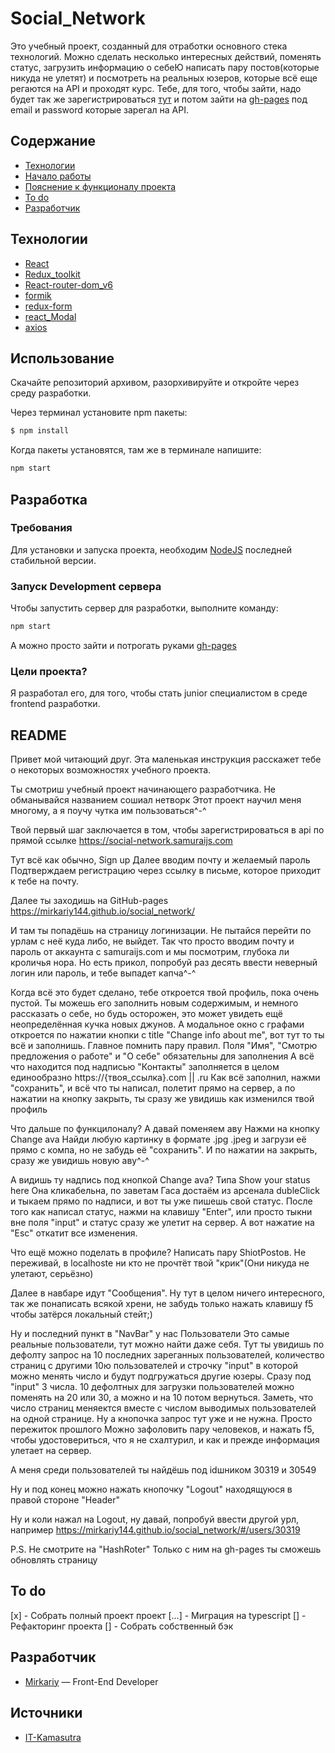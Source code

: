 # Social_Network

Это учебный проект, созданный для отработки основного стека технологий. Можно сделать несколько интересных действий, поменять статус, загрузить информацию о себеЮ написать пару постов(которые никуда не улетят) и посмотреть на реальных юзеров, которые всё еще регаются на API и проходят курс. Тебе, для того, чтобы зайти, надо будет так же зарегистрироваться [тут](https://social-network.samuraijs.com) и потом зайти на [gh-pages](https://mirkariy144.github.io/social_network/) под email и password которые зарегал на API.

## Содержание

- [Технологии](#технологии)
- [Начало работы](#начало-работы)
- [Пояснение к функционалу проекта](#README)
- [To do](#to-do)
- [Разработчик](#разработчик)

## Технологии

- [React](https://react.dev)
- [Redux_toolkit](https://redux-toolkit.js.org)
- [React-router-dom_v6](https://github.com/remix-run/react-router#readme)
- [formik](https://formik.org)
- [redux-form](https://redux-form.com/8.3.0/docs/gettingstarted.md/)
- [react_Modal](https://github.com/reactjs/react-modal)
- [axios](https://axios-http.com)

## Использование

Скачайте репозиторий архивом, разорхивируйте и откройте через среду разработки.

Через терминал установите npm пакеты:

```sh
$ npm install
```

Когда пакеты установятся, там же в терминале напишите:

```sh
npm start
```

## Разработка

### Требования

Для установки и запуска проекта, необходим [NodeJS](https://nodejs.org/) последней стабильной версии.

### Запуск Development сервера

Чтобы запустить сервер для разработки, выполните команду:

```sh
npm start
```

А можно просто зайти и потрогать руками [gh-pages](https://mirkariy144.github.io/social_network/)

### Цели проекта?

Я разработал его, для того, чтобы стать junior специалистом в среде frontend разработки.

## README

Привет мой читающий друг. Эта маленькая инструкция расскажет тебе о некоторых возможностях учебного проекта.

Ты смотриш учебный проект начинающего разработчика.
Не обманывайся названием сошиал нетворк
Этот проект научил меня многому, а я поучу чутка им пользоваться^-^

Твой первый шаг заключается в том, чтобы зарегистрироваться в api по прямой ссылке
https://social-network.samuraijs.com

Тут всё как обычно, Sign up
Далее вводим почту и желаемый пароль
Подтверждаем регистрацию через ссылку в письме, которое приходит к тебе на почту.

Далее ты заходишь на GitHub-pages
https://mirkariy144.github.io/social_network/

И там ты попадёшь на страницу логинизации. Не пытайся перейти по урлам с неё куда либо, не выйдет. Так что просто вводим почту и пароль от аккаунта с samuraijs.com и мы посмотрим, глубока ли кроличья нора. Но есть прикол, попробуй раз десять ввести неверный логин или пароль, и тебе выпадет капча^-^

Когда всё это будет сделано, тебе откроется твой профиль, пока очень пустой.
Ты можешь его заполнить новым содержимым, и немного рассказать о себе, но будь осторожен, это может увидеть ещё неопределённая кучка новых джунов. А модальное окно с графами откроется по нажатии кнопки с title "Change info about me", вот тут то ты всё и заполнишь. Главное помнить пару правил.
Поля "Имя", "Смотрю предложения о работе" и "О себе" обязательны для заполнения
А всё что находится под надписью "Контакты" заполняется в целом единообразно
https://{твоя_ссылка}.com || .ru
Как всё заполнил, нажми "сохранить", и всё что ты написал, полетит прямо на сервер, а по нажатии на кнопку закрыть, ты сразу же увидишь как изменился твой профиль

Что дальше по функцилоналу? А давай поменяем аву
Нажми на кнопку Change ava
Найди любую картинку в формате .jpg .jpeg и загрузи её прямо с компа, но не забудь её "сохранить". И по нажатии на закрыть, сразу же увидишь новую аву^-^

А видишь ту надпись под кнопкой Change ava? Типа Show your status here
Она кликабельна, по заветам Гаса достаём из арсенала dubleClick и тыкаем прямо по надписи, и вот ты уже пишешь свой статус.
После того как написал статус, нажми на клавишу "Enter", или просто тыкни вне поля "input" и статус сразу же улетит на сервер. А вот нажатие на "Esc" откатит все изменения.

Что ещё можно поделать в профиле? Написать пару ShiotPostов. Не переживай, в localhostе ни кто не прочтёт твой "крик"(Они никуда не улетают, серьёзно)

Далее в навбаре идут "Сообщения".
Ну тут в целом ничего интересного, так же понаписать всякой хрени, не забудь только нажать клавишу f5 чтобы затёрся локальный стейт;)

Ну и последний пункт в "NavBar" у нас Пользователи
Это самые реальные пользователи, тут можно найти даже себя.
Тут ты увидишь по дефолту запрос на 10 последних зареганных пользователей, количество страниц с другими 10ю пользователей и строчку "input" в которой можно менять число и будут подгружаться другие юзеры. Сразу под "input" 3 числа. 10 дефолтных для загрузки пользователей можно поменять на 20 или 30, а можно и на 10 потом вернуться. Заметь, что число страниц меняектся вместе с числом выводимых пользователей на одной странице.
Ну а кнопочка запрос тут уже и не нужна. Просто пережиток прошлого
Можно зафоловить пару человеков, и нажать f5, чтобы удостовериться, что я не схалтурил, и как и прежде информация улетает на сервер.

А меня среди пользователей ты найдёшь под idшником 30319 и 30549

Ну и под конец можно нажать кнопочку "Logout" находящуюся в правой стороне "Header"

Ну и коли нажал на Logout, ну давай, попробуй ввести другой урл, например
https://mirkariy144.github.io/social_network/#/users/30319

P.S. Не смотрите на "HashRoter" Только с ним на gh-pages ты сможешь обновлять страницу

## To do
[x] - Собрать полный проект проект
[...] - Миграция на typescript
[] - Рефакторинг проекта
[] - Собрать собственный бэк

## Разработчик

- [Mirkariy](https://spb.hh.ru/resume/1801636eff0c972bfa0039ed1f357a6f50486c) — Front-End Developer

## Источники

- [IT-Kamasutra](https://www.youtube.com/@ITKAMASUTRA)
